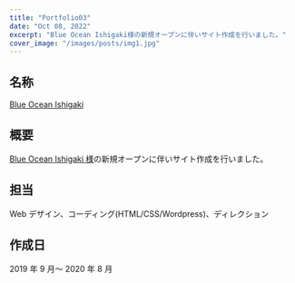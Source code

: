 ```yaml
---
title: "Portfolio03"
date: "Oct 08, 2022"
excerpt: "Blue Ocean Ishigaki様の新規オープンに伴いサイト作成を行いました。"
cover_image: "/images/posts/img1.jpg"
---
```


## 名称

[Blue Ocean Ishigaki](https://www.blueocean-ishigaki.com/)

## 概要

[Blue Ocean Ishigaki 様](https://www.blueocean-ishigaki.com/)の新規オープンに伴いサイト作成を行いました。

## 担当

Web デザイン、コーディング(HTML/CSS/Wordpress)、ディレクション

## 作成日

2019 年 9 月～ 2020 年 8 月
